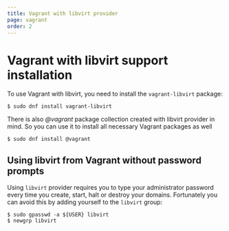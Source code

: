 ```yaml
---
title: Vagrant with libvirt provider
page: vagrant
order: 2
---
```


# Vagrant with libvirt support installation

To use Vagrant with libvirt, you need to install the `vagrant-libvirt` package:

```
$ sudo dnf install vagrant-libvirt
```

There is also *@vagrant* package collection created with libvirt provider in mind. So you can use it to install all necessary Vagrant packages as well

```
$ sudo dnf install @vagrant
```


## Using libvirt from Vagrant without password prompts


Using `libvirt` provider requires you to type your administrator password every time you create,
start, halt or destroy your domains. Fortunately you can avoid this by adding yourself to the `libvirt` group:

```
$ sudo gpasswd -a ${USER} libvirt
$ newgrp libvirt
```
